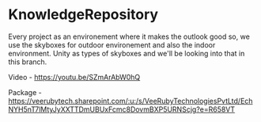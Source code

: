 # KnowledgeRepository 

Every project as an environement where it makes the outlook good so, we use the skyboxes for outdoor environement and also the indoor environment. 
Unity as types of skyboxes and we'll be looking into that in this branch.

Video - https://youtu.be/SZmArAbW0hQ

Package - https://veerubytech.sharepoint.com/:u:/s/VeeRubyTechnologiesPvtLtd/EchNYH5nT7lMtyJyXXTTDmUBUxFcmc8DovmBXP5URNScjg?e=R658VT
